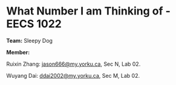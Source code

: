 # What Number I am Thinking of - EECS 1022
**Team:** Sleepy Dog

**Member:**

Ruixin Zhang: jason666@my.yorku.ca, Sec N, Lab 02.

Wuyang Dai: ddai2002@my.yorku.ca, Sec M, Lab 02.
